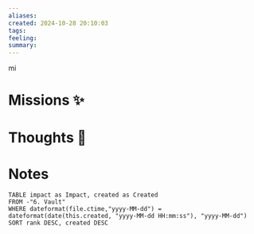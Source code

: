```yaml
---
aliases: 
created: 2024-10-28 20:10:03
tags: 
feeling: 
summary:
---
```

mi

# Missions ✨


# Thoughts 💬


# Notes

```dataview
TABLE impact as Impact, created as Created
FROM -"6. Vault"
WHERE dateformat(file.ctime,"yyyy-MM-dd") = dateformat(date(this.created, "yyyy-MM-dd HH:mm:ss"), "yyyy-MM-dd")
SORT rank DESC, created DESC
```